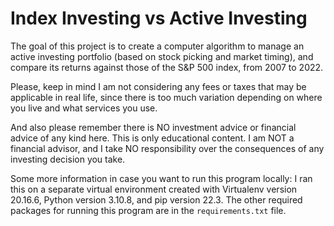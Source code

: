 # Index Investing vs Active Investing

The goal of this project is to create a computer algorithm to manage an active investing portfolio (based on stock picking and market timing), and compare its returns against those of the S&P 500 index, from 2007 to 2022.

Please, keep in mind I am not considering any fees or taxes that may be applicable in real life, since there is too much variation depending on where you live and what services you use. 

And also please remember there is NO investment advice or financial advice 
of any kind here. This is only educational content. I am NOT a financial advisor, and I take 
NO responsibility over the consequences of any investing decision you take.

Some more information in case you want to run this program locally: I ran this on a separate virtual environment created with Virtualenv version 20.16.6, Python version 3.10.8, and pip version 22.3. The other required packages for running this program are in the `requirements.txt` file. 
